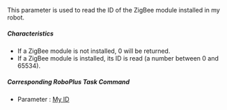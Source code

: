 
This parameter is used to read the ID of the ZigBee module installed in my robot.
 
##### Characteristics

- If a ZigBee module is not installed, 0 will be returned.
- If a ZigBee module is installed, its ID is read (a number between 0 and 65534).
 
##### Corresponding RoboPlus Task Command

- Parameter : [My ID]

[My ID]: /docs/en/software/rplus1/task/programming_02/#my-id
